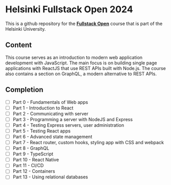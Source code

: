 # Helsinki Fullstack Open 2024

This is a github repository for the **[Fullstack Open](https://fullstackopen.com/)** course that is part of the Helsinki University.

## Content
This course serves as an introduction to modern web application development with JavaScript. The main focus is on building single page applications with ReactJS that use REST APIs built with Node.js. The course also contains a section on GraphQL, a modern alternative to REST APIs.

## Completion

 - [ ] Part 0 - Fundamentals of Web apps
 - [ ] Part 1 - Introduction to React
 - [ ] Part 2 - Communicating with server
 - [ ] Part 3 - Programming a server with NodeJS and Express
 - [ ] Part 4 - Testing Express servers, user administration
 - [ ] Part 5 - Testing React apps
 - [ ] Part 6 - Advanced state management
 - [ ] Part 7 - React router, custom hooks, styling app with CSS and webpack
 - [ ] Part 8 - GraphQL
 - [ ] Part 9 - TypeScript
 - [ ] Part 10 - React Native
 - [ ] Part 11 - CI/CD
 - [ ] Part 12 - Containers
 - [ ] Part 13 - Using relational databases
